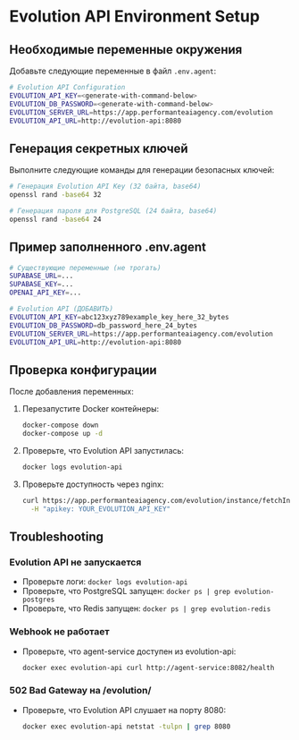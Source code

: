 # Evolution API Environment Setup

## Необходимые переменные окружения

Добавьте следующие переменные в файл `.env.agent`:

```bash
# Evolution API Configuration
EVOLUTION_API_KEY=<generate-with-command-below>
EVOLUTION_DB_PASSWORD=<generate-with-command-below>
EVOLUTION_SERVER_URL=https://app.performanteaiagency.com/evolution
EVOLUTION_API_URL=http://evolution-api:8080
```

## Генерация секретных ключей

Выполните следующие команды для генерации безопасных ключей:

```bash
# Генерация Evolution API Key (32 байта, base64)
openssl rand -base64 32

# Генерация пароля для PostgreSQL (24 байта, base64)
openssl rand -base64 24
```

## Пример заполненного .env.agent

```bash
# Существующие переменные (не трогать)
SUPABASE_URL=...
SUPABASE_KEY=...
OPENAI_API_KEY=...

# Evolution API (ДОБАВИТЬ)
EVOLUTION_API_KEY=abc123xyz789example_key_here_32_bytes
EVOLUTION_DB_PASSWORD=db_password_here_24_bytes
EVOLUTION_SERVER_URL=https://app.performanteaiagency.com/evolution
EVOLUTION_API_URL=http://evolution-api:8080
```

## Проверка конфигурации

После добавления переменных:

1. Перезапустите Docker контейнеры:
   ```bash
   docker-compose down
   docker-compose up -d
   ```

2. Проверьте, что Evolution API запустилась:
   ```bash
   docker logs evolution-api
   ```

3. Проверьте доступность через nginx:
   ```bash
   curl https://app.performanteaiagency.com/evolution/instance/fetchInstances \
     -H "apikey: YOUR_EVOLUTION_API_KEY"
   ```

## Troubleshooting

### Evolution API не запускается
- Проверьте логи: `docker logs evolution-api`
- Проверьте, что PostgreSQL запущен: `docker ps | grep evolution-postgres`
- Проверьте, что Redis запущен: `docker ps | grep evolution-redis`

### Webhook не работает
- Проверьте, что agent-service доступен из evolution-api:
  ```bash
  docker exec evolution-api curl http://agent-service:8082/health
  ```

### 502 Bad Gateway на /evolution/
- Проверьте, что Evolution API слушает на порту 8080:
  ```bash
  docker exec evolution-api netstat -tulpn | grep 8080
  ```
